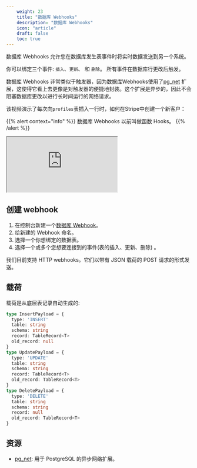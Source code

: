 ```yaml
---
    weight: 23
    title: "数据库 Webhooks"
    description: "数据库 Webhooks"
    icon: "article"
    draft: false
    toc: true
---
```


数据库 Webhooks 允许您在数据库发生表事件时将实时数据发送到另一个系统。

你可以绑定三个事件: `插入`、`更新`、 和 `删除`。 所有事件在数据库行更改后触发。

数据库 Webhooks 非常类似于触发器，因为数据库Webhooks使用了[pg_net](/docs/app/database/extensions/pgnet) 扩展，这使得它看上去更像是对触发器的便捷地封装。这个扩展是异步的，因此不会阻塞数据库更改以进行长时间运行的网络请求。

该视频演示了每次向`profiles`表插入一行时，如何在Stripe中创建一个新客户：

{{% alert context="info" %}}
数据库 Webhooks 以前叫做函数 Hooks。
{{% /alert %}}

<div className="video-container">
  <iframe
    src="https://www.youtube-nocookie.com/embed/codAs9-NeHM"
    frameBorder="1"
    allow="accelerometer; autoplay; clipboard-write; encrypted-media; gyroscope; picture-in-picture"
    allowFullScreen
  ></iframe>
</div>

## 创建 webhook

1. 在控制台新建一个[数据库 Webhook](https://memfiredb.com)。
1. 给新建的 Webhook 命名。
1. 选择一个你想绑定的数据表。
1. 选择一个或多个您想要连接到的事件(表的插入、更新、删除) 。 

我们目前支持 HTTP webhooks。它们以带有 JSON 载荷的 POST 请求的形式发送。

## 载荷

载荷是从底层表记录自动生成的:

```typescript
type InsertPayload = {
  type: 'INSERT'
  table: string
  schema: string
  record: TableRecord<T>
  old_record: null
}
type UpdatePayload = {
  type: 'UPDATE'
  table: string
  schema: string
  record: TableRecord<T>
  old_record: TableRecord<T>
}
type DeletePayload = {
  type: 'DELETE'
  table: string
  schema: string
  record: null
  old_record: TableRecord<T>
}
```

## 资源

- [pg_net](/docs/app/database/extensions/pgnet): 用于 PostgreSQL 的异步网络扩展。


